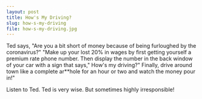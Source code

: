```yaml
---
layout: post
title: How's My Driving?
slug: how-s-my-driving
file: how-s-my-driving.jpg
---
```


<p>Ted says, &quot;Are you a bit short of money because of being furloughed by the coronavirus?&quot;
&quot;Make up your lost 20% in wages by first getting yourself a premium rate phone number. Then display the number in the back window of your car with a sign that says,&quot; How&#39;s my driving?&quot;
Finally, drive around town like a complete ar**hole for an hour or two and watch the money pour in!&quot;</p>

<p>Listen to Ted.
Ted is very wise.
But sometimes highly irresponsible!</p>
